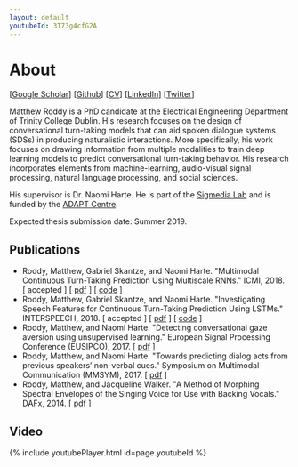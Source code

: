 ```yaml
---
layout: default
youtubeId: 3T73g4cfG2A
---
```


# About

[[Google Scholar](https://scholar.google.com/citations?user=dol_RJ8AAAAJ&hl=en)] [[Github](https://github.com/mattroddy)] [[CV](./assets/resume.pdf)] [[LinkedIn](https://www.linkedin.com/in/matthew-roddy-45966267/)]  [[Twitter](https://twitter.com/Matt_Roddy)]


Matthew Roddy is a PhD candidate at the Electrical Engineering Department of Trinity College Dublin. His research focuses on the design of conversational turn-taking models that can aid spoken dialogue systems (SDSs) in producing naturalistic interactions. More specifically, his work focuses on drawing information from multiple modalities to train deep learning models to predict conversational turn-taking behavior. His research incorporates elements from machine-learning, audio-visual signal processing, natural language processing, and social sciences. 


His supervisor is Dr. Naomi Harte. 
He is part of the [Sigmedia Lab](http://www.mee.tcd.ie/~sigmedia/) and is funded by the [ADAPT Centre](https://www.adaptcentre.ie/). 

Expected thesis submission date: Summer 2019.




## Publications

* Roddy, Matthew, Gabriel Skantze, and Naomi Harte. "Multimodal Continuous Turn-Taking Prediction Using Multiscale RNNs." ICMI, 2018. [ accepted ] [ [pdf](http://arxiv.org/abs/1808.10785) ] [ [code](https://github.com/mattroddy/lstm_turn_taking_prediction) ]
* Roddy, Matthew, Gabriel Skantze, and Naomi Harte. "Investigating Speech Features for Continuous Turn-Taking Prediction Using LSTMs." INTERSPEECH, 2018. [ accepted ] [ [pdf](https://arxiv.org/pdf/1806.11461.pdf) ] [ [code](https://github.com/mattroddy/lstm_turn_taking_prediction) ]
* Roddy, Matthew, and Naomi Harte. "Detecting conversational gaze aversion using unsupervised learning." European Signal Processing Conference (EUSIPCO), 2017. [ [pdf](https://ieeexplore.ieee.org/abstract/document/8081172/) ]
* Roddy, Matthew, and Naomi Harte. "Towards predicting dialog acts from previous speakers’ non-verbal cues." Symposium on Multimodal Communication (MMSYM), 2017. [ [pdf](http://mmsym.org/wp-content/uploads/2017/10/MMSYM2017_paper5_RoddyHarte.pdf) ]
* Roddy, Matthew, and Jacqueline Walker. "A Method of Morphing Spectral Envelopes of the Singing Voice for Use with Backing Vocals." DAFx, 2014. [ [pdf](http://www.dafx14.fau.de/papers/dafx14_matthew_roddy_a_method_of_morphing_spec.pdf) ]


## Video

{% include youtubePlayer.html id=page.youtubeId %}

